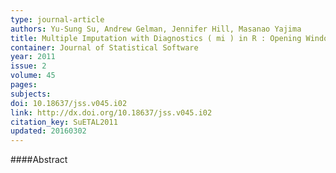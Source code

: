 ```yaml
---
type: journal-article
authors: Yu-Sung Su, Andrew Gelman, Jennifer Hill, Masanao Yajima
title: Multiple Imputation with Diagnostics ( mi ) in R : Opening Windows into the Black Box
container: Journal of Statistical Software
year: 2011
issue: 2
volume: 45
pages: 
subjects: 
doi: 10.18637/jss.v045.i02
link: http://dx.doi.org/10.18637/jss.v045.i02
citation_key: SuETAL2011
updated: 20160302
---
```


####Abstract
